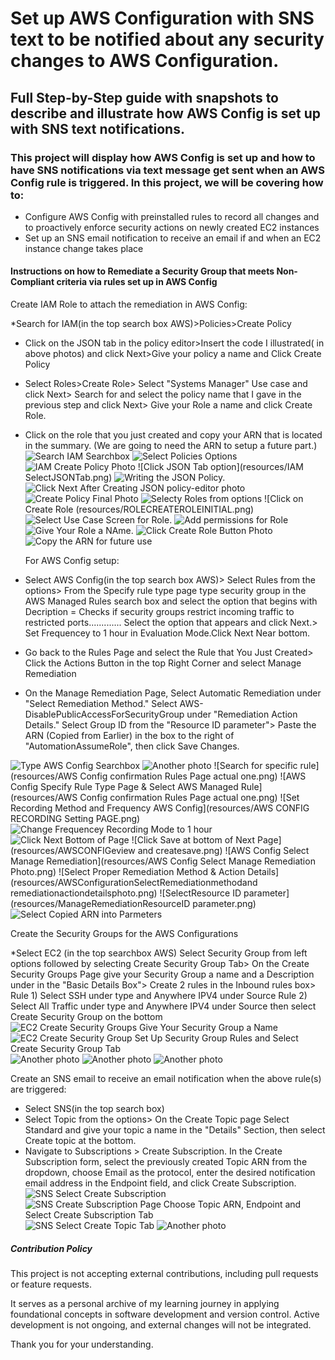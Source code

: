 # Set up AWS Configuration with SNS text to be notified about any security changes to AWS Configuration.

## Full Step-by-Step guide with snapshots to describe and illustrate how AWS Config is set up with SNS text notifications.

### This project will display how AWS Config is set up and how to have SNS notifications via text message get sent when an AWS Config rule is triggered.  In this project, we will be covering how to:
* Configure AWS Config with preinstalled rules to record all changes and to proactively enforce security actions on newly created EC2 instances
* Set up an SNS email notification to receive an email if and when an EC2 instance change takes place
  

#### Instructions on how to  Remediate a Security Group that meets Non-Compliant criteria via rules set up in AWS Config


Create IAM Role to attach the remediation in AWS Config:

*Search for IAM(in the top search box AWS)>Policies>Create Policy
* Click on the JSON tab in the policy editor>Insert the code I illustrated( in above photos)  and click Next>Give your policy a name and Click Create Policy
* Select Roles>Create Role> Select "Systems Manager" Use case and click Next> Search for and select the policy name that I gave in the previous step and click Next> Give your Role a name and click Create Role.
* Click on the role that you just created and copy your ARN that is located in the summary. (We are going to need the ARN to setup a future part.)
  ![Search IAM Searchbox](resources/IAMSearchIAM.png)
  ![Select Policies Options](resources/IAMClickonpolociesoptionphoto.png)
![IAM Create Policy Photo](resources/IAMCreatePolicyphoto.png)
 ![Click JSON Tab option](resources/IAM SelectJSONTab.png)
![Writing the JSON Policy.](resources/JSONpolicycodephoto.png)
![Click Next After Creating JSON policy-editor photo](resources/ClickNEXTJSONCREATEPOLICYEDITOR.png)
![Create Policy Final Photo ](resources/IAMCreatePolicyphoto.png)
![Selecty Roles from options](resources/ROLESSELECTROLESOPTIONS.png)
![Click on Create Role (resources/ROLECREATEROLEINITIAL.png)
![Select Use Case Screen for Role.](resources/ROLESSelectUseCaseandNextbuttonphoto.png)
  ![Add permissions for Role](resources/ROLESAddpermissions.png)
  ![Give Your Role a NAme.](resources/ROLEROLENAME.png)
  ![Click Create Role Button Photo](resources/ROLECreaterolephoto.png)
![Copy the ARN for future use](resources/SelectActualARNphoto.png)

 
        
  For AWS Config setup:
* Select AWS Config(in the top search box AWS)> Select Rules from the options> From the Specify rule type page type security group in the AWS Managed Rules search box and select the option that begins with Decription = Checks if security groups restrict incoming traffic to restricted ports............. Select the option that appears and click Next.> Set Frequencey to 1 hour in Evaluation Mode.Click Next Near bottom.
*  Go back to the Rules Page and select the Rule that You Just Created> Click the Actions Button in the top Right Corner and select Manage Remediation
*  On the Manage Remediation Page, Select Automatic Remediation under "Select Remediation Method." Select AWS-DisablePublicAccessForSecurityGroup under "Remediation Action Details." Select Group ID from the "Resource ID parameter"> Paste the ARN (Copied from Earlier) in the box to the right of "AutomationAssumeRole", then click Save Changes.

![Type AWS Config Searchbox](resources/AWSCONFIGSEARCH.png)
![Another photo](resources/photo2.png)
![Search for specific rule](resources/AWS Config confirmation Rules Page actual one.png)
![AWS Config Specify Rule Type Page & Select AWS Managed Rule](resources/AWS Config confirmation Rules Page actual one.png)
![Set Recording Method and Frequency AWS Config](resources/AWS CONFIG RECORDING Setting PAGE.png)
![Change Frequencey Recording Mode to 1 hour](resources/AWSCongfigurationRulesEditRuleFrequencyPage.png)
![Click Next Bottom of Page](resources/AWSConfigConfigrulenext.png)
![Click Save at bottom of Next Page](resources/AWSCONFIGeview and createsave.png)
![AWS Config Select Manage Remediation](resources/AWS Config Select Manage Remediation Photo.png)
![Select Proper Remediation Method & Action Details](resources/AWSConfigurationSelectRemediationmethodand remediationactiondetailsphoto.png)
![SelectResource ID parameter](resources/ManageRemediationResourceID parameter.png)
![Select Copied ARN into Parmeters](resources/ManageRemediationBacktopagepasteinparameterARNphoto.png)






Create the Security Groups for the AWS Configurations

*Select EC2 (in the top searchbox AWS) Select Security Group from left options followed by selecting Create Security Group Tab> On the Create Security Groups Page give your Security Group a name and a Description under  in the "Basic Details Box">  Create 2 rules in the Inbound rules box> Rule 1) Select SSH under type and Anywhere IPV4 under Source  Rule 2) Select All Traffic under type and Anywhere IPV4 under Source then select Create Security Group on the bottom 
![EC2 Create Security Groups Give Your Security Group a Name](resources/SecurityGroupcreatesecuritygroupbasicdetailsphoto.pngresources/SecurityGroupcreatesecuritygroupbasicdetailsphoto.png)
![EC2 Create Security Group Set Up Security Group Rules and Select Create Security Group Tab](resources/SecurityGroupcreatesecurityinboundruleandCREATESECURITYGROUPBUTOONphoto.png)
![Another photo](resources/photo2.png)
![Another photo](resources/photo2.png)
![Another photo](resources/photo2.png)

Create an SNS email to receive an email notification when the above rule(s) are triggered:

* Select SNS(in the top search box)
* Select Topic from the options> On the Create Topic page Select Standard and give your topic a name in the "Details" Section, then select Create topic at the bottom.
* Navigate to Subscriptions > Create Subscription. In the Create Subscription form, select the previously created Topic ARN from the dropdown, choose Email as the protocol, enter the desired notification email address in the Endpoint field, and click Create Subscription.
![SNS Select Create Subscription](resources/SNSCreateSubscriptionSelectphoto.png)
![SNS Create Subscription Page Choose Topic ARN, Endpoint and Select Create Subscription Tab](resources/SNSCreateSubscriptioninfopage.png)
![SNS Select Create Topic Tab](resources/SNSSelecttopicandcreatetopic.png)
![Another photo](resources/photo2.png)
##### Contribution Policy

This project is not accepting external contributions, including pull requests or feature requests.

It serves as a personal archive of my learning journey in applying foundational concepts in software development and version control. Active development is not ongoing, and external changes will not be integrated.

Thank you for your understanding.




